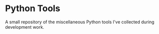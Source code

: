 Python Tools
============

A small repository of the miscellaneous Python tools I've collected 
during development work.
